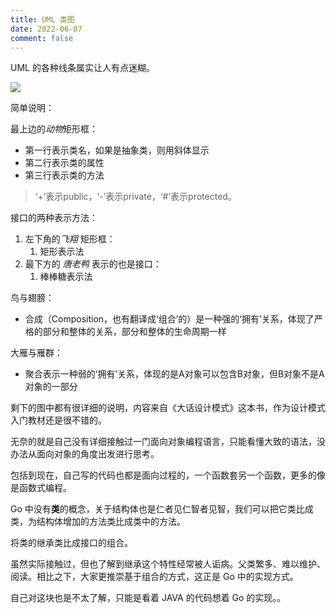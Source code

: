 ```yaml
---
title: UML 类图
date: 2022-06-07
comment: false
---
```


UML  的各种线条属实让人有点迷糊。

<!--more-->



![](https://s2.loli.net/2022/06/07/VAIjKL9sTeqMSwZ.png)

简单说明：

最上边的*动物*矩形框：

- 第一行表示类名，如果是抽象类，则用斜体显示
- 第二行表示类的属性
- 第三行表示类的方法

> ‘+’表示public，‘-’表示private，‘#’表示protected。



接口的两种表示方法：

1. 左下角的*飞翔* 矩形框：
   1. 矩形表示法
2. 最下方的 *唐老鸭* 表示的也是接口：
   1. 棒棒糖表示法



鸟与翅膀：

- 合成（Composition，也有翻译成‘组合’的）是一种强的‘拥有’关系，体现了严格的部分和整体的关系，部分和整体的生命周期一样



大雁与雁群：

- 聚合表示一种弱的‘拥有’关系，体现的是A对象可以包含B对象，但B对象不是A对象的一部分



剩下的图中都有很详细的说明，内容来自《大话设计模式》这本书，作为设计模式入门教材还是很不错的。



无奈的就是自己没有详细接触过一门面向对象编程语言，只能看懂大致的语法，没办法从面向对象的角度出发进行思考。



包括到现在，自己写的代码也都是面向过程的，一个函数套另一个函数，更多的像是函数式编程。



Go 中没有**类**的概念，关于结构体也是仁者见仁智者见智，我们可以把它类比成类，为结构体增加的方法类比成类中的方法。



将类的继承类比成接口的组合。



虽然实际接触过，但也了解到继承这个特性经常被人诟病。父类繁多、难以维护、阅读。相比之下，大家更推崇基于组合的方式，这正是 Go 中的实现方式。



自己对这块也是不太了解，只能是看着 JAVA 的代码想着 Go 的实现。。
